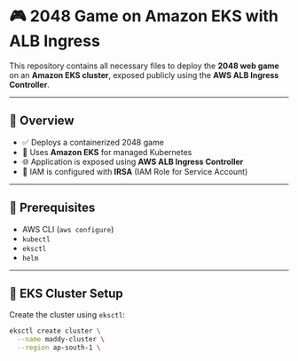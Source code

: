# 🎮 2048 Game on Amazon EKS with ALB Ingress

This repository contains all necessary files to deploy the **2048 web game** on an **Amazon EKS cluster**, exposed publicly using the **AWS ALB Ingress Controller**.

---

## 📌 Overview

- ✅ Deploys a containerized 2048 game
- 🚀 Uses **Amazon EKS** for managed Kubernetes
- 🌐 Application is exposed using **AWS ALB Ingress Controller**
- 🔐 IAM is configured with **IRSA** (IAM Role for Service Account)

---

## 🧰 Prerequisites

- AWS CLI (`aws configure`)
- `kubectl`
- `eksctl`
- `helm`
---

## 🔧 EKS Cluster Setup

Create the cluster using `eksctl`:

```bash
eksctl create cluster \
  --name maddy-cluster \
  --region ap-south-1 \
